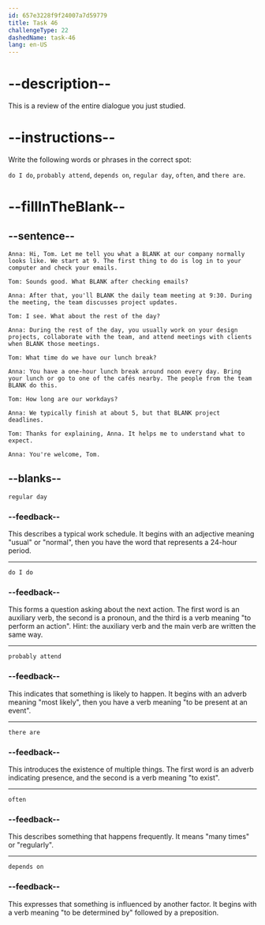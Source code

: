 ```yaml
---
id: 657e3228f9f24007a7d59779
title: Task 46
challengeType: 22
dashedName: task-46
lang: en-US
---
```


<!-- REVIEW -->

# --description--

This is a review of the entire dialogue you just studied.

# --instructions--

Write the following words or phrases in the correct spot:

`do I do`, `probably attend`, `depends on`, `regular day`, `often`, and `there are`.

# --fillInTheBlank--

## --sentence--

`Anna: Hi, Tom. Let me tell you what a BLANK at our company normally looks like. We start at 9. The first thing to do is log in to your computer and check your emails.`  

`Tom: Sounds good. What BLANK after checking emails?`  

`Anna: After that, you'll BLANK the daily team meeting at 9:30. During the meeting, the team discusses project updates.`  

`Tom: I see. What about the rest of the day?`  

`Anna: During the rest of the day, you usually work on your design projects, collaborate with the team, and attend meetings with clients when BLANK those meetings.`  

`Tom: What time do we have our lunch break?`  

`Anna: You have a one-hour lunch break around noon every day. Bring your lunch or go to one of the cafés nearby. The people from the team BLANK do this.`  

`Tom: How long are our workdays?`  

`Anna: We typically finish at about 5, but that BLANK project deadlines.`  

`Tom: Thanks for explaining, Anna. It helps me to understand what to expect.`  

`Anna: You're welcome, Tom.`  

## --blanks--

`regular day`  

### --feedback--

This describes a typical work schedule. It begins with an adjective meaning "usual" or "normal", then you have the word that represents a 24-hour period.  

---  

`do I do`  

### --feedback--

This forms a question asking about the next action. The first word is an auxiliary verb, the second is a pronoun, and the third is a verb meaning "to perform an action". Hint: the auxiliary verb and the main verb are written the same way. 

---  

`probably attend`  

### --feedback--

This indicates that something is likely to happen. It begins with an adverb meaning "most likely", then you have a verb meaning "to be present at an event".

---  

`there are`  

### --feedback--

This introduces the existence of multiple things. The first word is an adverb indicating presence, and the second is a verb meaning "to exist".

---  

`often`  

### --feedback--

This describes something that happens frequently. It means "many times" or "regularly".

---  

`depends on`  

### --feedback--

This expresses that something is influenced by another factor. It begins with a verb meaning "to be determined by" followed by a preposition.
